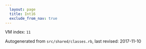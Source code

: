 ```yaml
---
  layout: page
  title: Int16
  exclude_from_nav: true
---
```


VM index: `11`

Autogenerated from `src/shared/classes.rb`, last revised: 2017-11-10